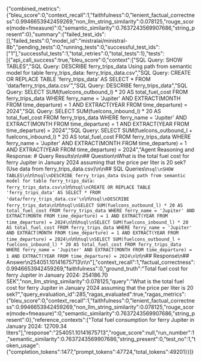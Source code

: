 {"combined_metrics":{"bleu_score":0,"context_recall":1,"faithfulness":0,"lenient_factual_correctness":0.9946653942459269,"non_llm_string_similarity":0.078125,"rouge_score(mode=fmeasure)":0,"semantic_similarity":0.7637243569907686,"string_present":0},"summary":{"failed_test_ids":[],"failed_tests":0,"model_id":"mistralai/ministral-8b","pending_tests":0,"running_tests":0,"successful_test_ids":["1"],"successful_tests":1,"total_retries":0,"total_tests":1},"tests":[{"api_call_success":true,"bleu_score":0,"context":["SQL Query: SHOW TABLES","SQL Query: DESCRIBE ferry_trips_data Using path from semantic model for table ferry_trips_data: ferry_trips_data.csv","SQL Query: CREATE OR REPLACE TABLE 'ferry_trips_data' AS SELECT * FROM 'data/ferry_trips_data.csv'","SQL Query: DESCRIBE ferry_trips_data","SQL Query: SELECT SUM(fuelcons_outbound_l) * 20 AS total_fuel_cost FROM ferry_trips_data WHERE ferry_name = 'Jupiter' AND EXTRACT(MONTH FROM time_departure) = 1 AND EXTRACT(YEAR FROM time_departure) = 2024","SQL Query: SELECT SUM(fuelcons_inbound_l) * 20 AS total_fuel_cost FROM ferry_trips_data WHERE ferry_name = 'Jupiter' AND EXTRACT(MONTH FROM time_departure) = 1 AND EXTRACT(YEAR FROM time_departure) = 2024","SQL Query: SELECT SUM(fuelcons_outbound_l + fuelcons_inbound_l) * 20 AS total_fuel_cost FROM ferry_trips_data WHERE ferry_name = 'Jupiter' AND EXTRACT(MONTH FROM time_departure) = 1 AND EXTRACT(YEAR FROM time_departure) = 2024","Agent Reasoning and Response: # Query Results\n\n## Question\nWhat is the total fuel cost for ferry Jupiter in January 2024 assuming that the price per liter is 20 sek? (Use data from ferry_trips_data.csv)\n\n## SQL Queries\n```sql\nSHOW TABLES\n```\n\n```sql\nDESCRIBE ferry_trips_data Using path from semantic model for table ferry_trips_data: ferry_trips_data.csv\n```\n\n```sql\nCREATE OR REPLACE TABLE 'ferry_trips_data' AS SELECT * FROM 'data/ferry_trips_data.csv'\n```\n\n```sql\nDESCRIBE ferry_trips_data\n```\n\n```sql\nSELECT SUM(fuelcons_outbound_l) * 20 AS total_fuel_cost FROM ferry_trips_data WHERE ferry_name = 'Jupiter' AND EXTRACT(MONTH FROM time_departure) = 1 AND EXTRACT(YEAR FROM time_departure) = 2024\n```\n\n```sql\nSELECT SUM(fuelcons_inbound_l) * 20 AS total_fuel_cost FROM ferry_trips_data WHERE ferry_name = 'Jupiter' AND EXTRACT(MONTH FROM time_departure) = 1 AND EXTRACT(YEAR FROM time_departure) = 2024\n```\n\n```sql\nSELECT SUM(fuelcons_outbound_l + fuelcons_inbound_l) * 20 AS total_fuel_cost FROM ferry_trips_data WHERE ferry_name = 'Jupiter' AND EXTRACT(MONTH FROM time_departure) = 1 AND EXTRACT(YEAR FROM time_departure) = 2024\n```\n\n## Response\n## Answer\n254051.10141675713\n\n"],"context_recall":1,"factual_correctness":0.9946653942459269,"faithfulness":0,"ground_truth":"Total fuel cost for ferry Jupiter in January 2024: 254186.70 SEK","non_llm_string_similarity":0.078125,"query":"What is the total fuel cost for ferry Jupiter in January 2024 assuming that the price per liter is 20 sek?","query_evaluation_id":285,"ragas_evaluated":true,"ragas_metrics":{"bleu_score":0,"context_recall":1,"faithfulness":0,"lenient_factual_correctness":0.9946653942459269,"non_llm_string_similarity":0.078125,"rouge_score(mode=fmeasure)":0,"semantic_similarity":0.7637243569907686,"string_present":0},"reference_contexts":["Total fuel consumption for ferry Jupiter in January 2024: 12709.34 liters"],"response":"254051.10141675713","rogue_score":null,"run_number":1,"semantic_similarity":0.7637243569907686,"string_present":0,"test_no":1,"token_usage":{"completion_tokens":1477,"prompt_tokens":47724,"total_tokens":49201}}]}